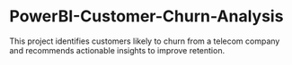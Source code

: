 # PowerBI-Customer-Churn-Analysis
This project identifies customers likely to churn from a telecom company and recommends actionable insights to improve retention.
